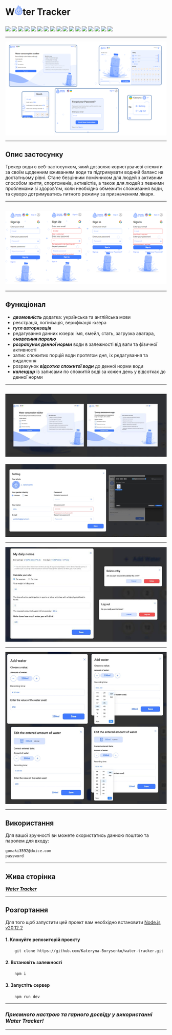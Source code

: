 # <p>W<img src="./public/logo.svg" width="25">ter Tracker</p>

<p>
    <a href="https://developer.mozilla.org/en-US/docs/Web/JavaScript"><img src="https://img.shields.io/badge/JavaScript-cyan" /></a>
    <a href="https://react.dev/"><img src="https://img.shields.io/badge/React-blue"  /></a>
    <a href="https://redux.js.org/"><img src="https://img.shields.io/badge/Redux-darkblue"  /></a>
    <a href="https://redux-toolkit.js.org/"><img src="https://img.shields.io/badge/reduxToolkit-steelblue" /></a>
    <a href="https://redux.js.org/usage/writing-logic-thunks"><img src="https://img.shields.io/badge/ReduxThunk-blue"  /></a>
    <a href="https://www.npmjs.com/package/cloudinary"><img src="https://img.shields.io/badge/cloudniry-cyan" /></a>
    <a href="https://axios-http.com/docs/intro"><img src="https://img.shields.io/badge/Axios-steelblue" /></a>
    <a href="https://www.npmjs.com/package/yup"><img src="https://img.shields.io/badge/Yup-darkblue"  /></a>
    <a href="https://ant.design/"><img src="https://img.shields.io/badge/Antd-blue"  /></a>
    <a href="https://www.npmjs.com/package/dayjs"><img src="https://img.shields.io/badge/dayjs-cyan" /></a>
    <a href="https://formik.org/docs/overview"><img src="https://img.shields.io/badge/formik-steelblue"  /></a>
    <a href="https://react.i18next.com/"><img src="https://img.shields.io/badge/reactI18next-darkblue" /></a>
    <a href="https://www.npmjs.com/package/redux-persist"><img src="https://img.shields.io/badge/reduxPersist-blue" /></a>
    <a href="https://www.npmjs.com/package/react-toastify"><img src="https://img.shields.io/badge/reactToastify-cyan"  /></a>
    <a href="https://www.npmjs.com/package/reselect"><img src="https://img.shields.io/badge/reselect-steelblue"  /></a>
    <a href="https://www.npmjs.com/package/react-spinners"><img src="https://img.shields.io/badge/reactSpinners-darkblue" /></a>
    <a href="https://www.npmjs.com/package/react-icons"><img src="https://img.shields.io/badge/reactIcons-blue"  /></a>
</p>

---

<img src="./public/screens/pages-min.png">

---

## Опис застосунку

Трекер води є веб-застосунком, який дозволяє користувачеві стежити за своїм щоденним вживанням води та підтримувати водний баланс на достатньому рівні. Стане безцінним помічником для людей з активним способом життя, спортсменів, активістів, а також для людей з певними проблемами зі здоров'ям, коли необхідно обмежити споживання води, та суворо дотримуватись питного режиму за призначенням лікаря.

---

## <img src="./public/screens/auth-form-min.png">

---

## Функціонал

- **_двомовність_** додатка: українська та англійська мови
- реєстрація, логінізація, верифікація юзера
- **_гугл авторизація_**
- редагування данних юзера: імя, ємейл, стать, загрузка аватара, **_оновлення паролю_**
- **_розрахунок денної норми_** води в залежності від ваги та фізичної активності
- запис спожитих порцій води протягом дня, іх редагування та видалення
- розрахунок **_відсотка спожитої води_** до денної норми води
- **_календар_** із записами по спожитій воді за кожен день у відсотках до денної норми

---

## <img src="./public/screens/bilingual.jpg">

<img src="./public/screens/user-settings-modal.jpg">

---

<img src="./public/screens/my-daily-norma-managment.jpeg" width=700>

---

<img src="./public/screens/add-and-edit-water.jpg" width=600>

---

## Використання

Для вашої зручності ви можете скористатись данною поштою та паролем для входу:

```
gomaki3592@dxice.com
password
```

---

## Жива сторінка

**_<a href="https://water-tracker-pi.vercel.app/">Water Tracker</a>_**

---

## Розгортання

Для того щоб запустити цей проект вам необхідно встановити <a href="https://nodejs.org/en">Node.js v20.12.2</a>

#### 1. Клонуйте репозиторій проекту

```
    git clone https://github.com/Kateryna-Borysenko/water-tracker.git
```

#### 2. Встановіть залежності

```
    npm i
```

#### 3. Запустіть сервер

```
    npm run dev
```

---

### **_Приємного настрою та гарного досвіду у використанні Water Tracker!_**

---
